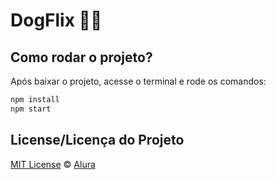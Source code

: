 
# DogFlix 🐶💙

## Como rodar o projeto?

Após baixar o projeto, acesse o terminal e rode os comandos:

```sh
npm install
npm start
```

## License/Licença do Projeto
[MIT License](./LICENSE) © [Alura](http://alura.com.br/)
